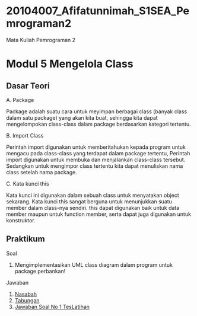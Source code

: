 # 20104007_Afifatunnimah_S1SEA_Pemrograman2
Mata Kuliah Pemrograman 2
# Modul 5 Mengelola Class

## Dasar Teori

A. Package

   Package adalah suatu cara untuk meyimpan berbagai class (banyak class dalam satu package) yang akan kita buat, sehingga kita dapat mengelompokan class-class dalam package berdasarkan kategori tertentu.    
   
B. Import Class

   Perintah import digunakan untuk memberitahukan kepada program untuk mengacu pada class-class yang terdapat dalam package tertentu, Perintah import digunakan untuk membuka dan menjalankan class-class tersebut. Sedangkan untuk mengimpor class tertentu kita dapat menuliskan nama class setelah nama package.    
   
C. Kata kunci this

   Kata kunci ini digunakan dalam sebuah class untuk menyatakan object sekarang. Kata kunci this sangat berguna untuk menunjukkan suatu member dalam class-nya sendiri. this dapat digunakan baik untuk data member maupun untuk function member, serta dapat juga digunakan untuk konstruktor. 
      
## Praktikum
Soal 
1. Mengimplementasikan UML class diagram dalam program untuk package perbankan!

Jawaban
1. [Nasabah](https://github.com/Afifafa/20104007_Afifatunnimah_S1SEA_Pemrograman2/blob/modul5/src/modul5/latihan/perbankan/Nasabah.java)
2. [Tabungan](https://github.com/Afifafa/20104007_Afifatunnimah_S1SEA_Pemrograman2/blob/modul5/src/modul5/latihan/perbankan/Tabungan.java)
3. [Jawaban Soal No 1 TesLatihan](https://github.com/Afifafa/20104007_Afifatunnimah_S1SEA_Pemrograman2/blob/modul5/src/modul5/latihan/TesLatihan.java)

